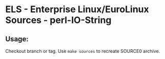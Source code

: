 # ELS - Enterprise Linux/EuroLinux Sources - perl-IO-String
 
## Usage:
  Checkout branch or tag. Use `make sources` to recreate  SOURCE0 archive.

